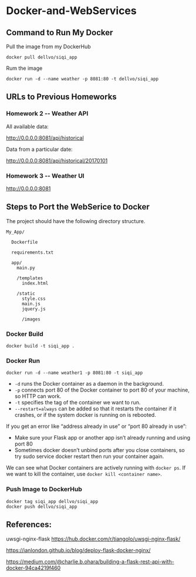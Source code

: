 # Docker-and-WebServices

## Command to Run My Docker

Pull the image from my DockerHub
```
docker pull dellvo/siqi_app
```
Rum the image
```
docker run -d --name weather -p 8081:80 -t dellvo/siqi_app
```

## URLs to Previous Homeworks

### Homework 2 -- Weather API
All available data:

http://0.0.0.0:8081/api/historical

Data from a particular date:

http://0.0.0.0:8081/api/historical/20170101

### Homework 3 -- Weather UI

http://0.0.0.0:8081



## Steps to Port the WebSerice to Docker

The project should have the following directory structure.

```
My_App/

  Dockerfile
  
  requirements.txt
  
  app/
    main.py
    
    /templates
      index.html
    
    /static
      style.css
      main.js
      jquery.js
      
      /images
```


### Docker Build

```
docker build -t siqi_app .
```

### Docker Run

```
docker run -d --name weather1 -p 8081:80 -t siqi_app
```

* `-d` runs the Docker container as a daemon in the background.
* `-p` connects port 80 of the Docker container to port 80 of your machine, so HTTP can work.
* `-t` specifies the tag of the container we want to run.
* `--restart=always` can be added so that it restarts the container if it crashes, or if the system docker is running on is rebooted.

If you get an error like “address already in use” or “port 80 already in use”:
* Make sure your Flask app or another app isn’t already running and using port 80
* Sometimes docker doesn’t unbind ports after you close containers, so try sudo service docker restart then run your container again.

We can see what Docker containers are actively running with `docker ps`.
If we want to kill the container, use `docker kill <container name>`.

### Push Image to DockerHub

```
docker tag siqi_app dellvo/siqi_app
docker push dellvo/siqi_app
```



## References:

uwsgi-nginx-flask
https://hub.docker.com/r/tiangolo/uwsgi-nginx-flask/

https://ianlondon.github.io/blog/deploy-flask-docker-nginx/

https://medium.com/@charlie.b.ohara/building-a-flask-rest-api-with-docker-94ca4219f460
